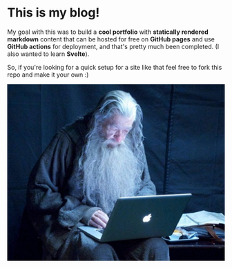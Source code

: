 # This is my blog! 

My goal with this was to build a **cool portfolio** with **statically rendered markdown** content that can be hosted for free on **GitHub pages** and use **GitHub actions** for deployment, and that's pretty much been completed. (I also wanted to learn **Svelte**).

So, if you're looking for a quick setup for a site like that feel free to fork this repo and make it your own :)

![wizard on laptop](static/images/wizard-on-laptop.jpg)
